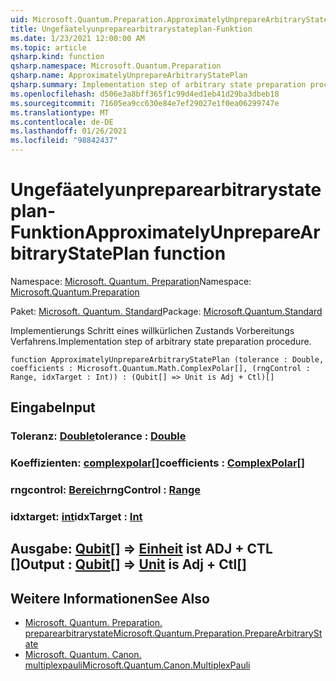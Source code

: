 ```yaml
---
uid: Microsoft.Quantum.Preparation.ApproximatelyUnprepareArbitraryStatePlan
title: Ungefäatelyunpreparearbitrarystateplan-Funktion
ms.date: 1/23/2021 12:00:00 AM
ms.topic: article
qsharp.kind: function
qsharp.namespace: Microsoft.Quantum.Preparation
qsharp.name: ApproximatelyUnprepareArbitraryStatePlan
qsharp.summary: Implementation step of arbitrary state preparation procedure.
ms.openlocfilehash: d506e3a8bff365f1c99d4ed1eb41d29ba3dbeb18
ms.sourcegitcommit: 71605ea9cc630e84e7ef29027e1f0ea06299747e
ms.translationtype: MT
ms.contentlocale: de-DE
ms.lasthandoff: 01/26/2021
ms.locfileid: "98842437"
---
```

# <a name="approximatelyunpreparearbitrarystateplan-function"></a><span data-ttu-id="ce786-102">Ungefäatelyunpreparearbitrarystateplan-Funktion</span><span class="sxs-lookup"><span data-stu-id="ce786-102">ApproximatelyUnprepareArbitraryStatePlan function</span></span>

<span data-ttu-id="ce786-103">Namespace: [Microsoft. Quantum. Preparation](xref:Microsoft.Quantum.Preparation)</span><span class="sxs-lookup"><span data-stu-id="ce786-103">Namespace: [Microsoft.Quantum.Preparation](xref:Microsoft.Quantum.Preparation)</span></span>

<span data-ttu-id="ce786-104">Paket: [Microsoft. Quantum. Standard](https://nuget.org/packages/Microsoft.Quantum.Standard)</span><span class="sxs-lookup"><span data-stu-id="ce786-104">Package: [Microsoft.Quantum.Standard](https://nuget.org/packages/Microsoft.Quantum.Standard)</span></span>


<span data-ttu-id="ce786-105">Implementierungs Schritt eines willkürlichen Zustands Vorbereitungs Verfahrens.</span><span class="sxs-lookup"><span data-stu-id="ce786-105">Implementation step of arbitrary state preparation procedure.</span></span>

```qsharp
function ApproximatelyUnprepareArbitraryStatePlan (tolerance : Double, coefficients : Microsoft.Quantum.Math.ComplexPolar[], (rngControl : Range, idxTarget : Int)) : (Qubit[] => Unit is Adj + Ctl)[]
```


## <a name="input"></a><span data-ttu-id="ce786-106">Eingabe</span><span class="sxs-lookup"><span data-stu-id="ce786-106">Input</span></span>

### <a name="tolerance--double"></a><span data-ttu-id="ce786-107">Toleranz: [Double](xref:microsoft.quantum.lang-ref.double)</span><span class="sxs-lookup"><span data-stu-id="ce786-107">tolerance : [Double](xref:microsoft.quantum.lang-ref.double)</span></span>




### <a name="coefficients--complexpolar"></a><span data-ttu-id="ce786-108">Koeffizienten: [complexpolar](xref:Microsoft.Quantum.Math.ComplexPolar)[]</span><span class="sxs-lookup"><span data-stu-id="ce786-108">coefficients : [ComplexPolar](xref:Microsoft.Quantum.Math.ComplexPolar)[]</span></span>




### <a name="rngcontrol--range"></a><span data-ttu-id="ce786-109">rngcontrol: [Bereich](xref:microsoft.quantum.lang-ref.range)</span><span class="sxs-lookup"><span data-stu-id="ce786-109">rngControl : [Range](xref:microsoft.quantum.lang-ref.range)</span></span>




### <a name="idxtarget--int"></a><span data-ttu-id="ce786-110">idxtarget: [int](xref:microsoft.quantum.lang-ref.int)</span><span class="sxs-lookup"><span data-stu-id="ce786-110">idxTarget : [Int](xref:microsoft.quantum.lang-ref.int)</span></span>





## <a name="output--qubit--unit--is-adj--ctl"></a><span data-ttu-id="ce786-111">Ausgabe: [Qubit](xref:microsoft.quantum.lang-ref.qubit)[] => [Einheit](xref:microsoft.quantum.lang-ref.unit)  ist ADJ + CTL []</span><span class="sxs-lookup"><span data-stu-id="ce786-111">Output : [Qubit](xref:microsoft.quantum.lang-ref.qubit)[] => [Unit](xref:microsoft.quantum.lang-ref.unit)  is Adj + Ctl[]</span></span>



## <a name="see-also"></a><span data-ttu-id="ce786-112">Weitere Informationen</span><span class="sxs-lookup"><span data-stu-id="ce786-112">See Also</span></span>

- [<span data-ttu-id="ce786-113">Microsoft. Quantum. Preparation. preparearbitrarystate</span><span class="sxs-lookup"><span data-stu-id="ce786-113">Microsoft.Quantum.Preparation.PrepareArbitraryState</span></span>](xref:Microsoft.Quantum.Preparation.PrepareArbitraryState)
- [<span data-ttu-id="ce786-114">Microsoft. Quantum. Canon. multiplexpauli</span><span class="sxs-lookup"><span data-stu-id="ce786-114">Microsoft.Quantum.Canon.MultiplexPauli</span></span>](xref:Microsoft.Quantum.Canon.MultiplexPauli)